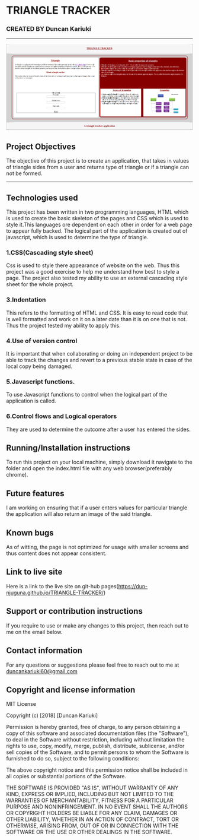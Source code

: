 # TRIANGLE TRACKER

### CREATED BY **Duncan Kariuki**

--------------------------------------------------------------------------
![Running version](https://github.com/Dun-Njuguna/TRIANGLE-TRACKER/blob/master/images/TRIANGLE-TRACKER_.png)
## Project Objectives

The objective of this project is to create an application, that takes in values of triangle sides from a user and returns type of triangle or if a triangle can not be formed.

-------------------------------------------------------


## Technologies used
This project has been written in two programming languages, HTML which is used to create the basic skeleton of the pages and CSS which is used to style it.This languages ore dependent on each other in order for a web page to appear fully backed.
The logical part of the application is created out of javascript, which is used to determine the type of triangle.

### 1.CSS(Cascading style sheet)
Css is used to style there appearance of website on the web. Thus this project was a good exercise to help me understand how best to style a page. The project also tested my ability to use an external cascading style sheet for the whole project.

### 3.Indentation
This refers to the formatting of HTML and CSS. It is easy to read code that is well formatted and work on it on a later date than it is on one that is not. Thus the project tested my ability to apply this.

### 4.Use of version control
It is important that when collaborating or doing an independent project to be able to track the changes and revert to a previous stable state in case of the local copy being damaged.

### 5.Javascript functions.
To use Javascript functions to control when the logical part of the application is called.

### 6.Control flows and Logical operators
They are used to determine the outcome after a user has entered the sides.


## Running/Installation instructions
To run this project on your local machine, simply download it navigate to the folder and open the index.html file with any web browser(preferably chrome).

## Future features
I am working on ensuring that if a user enters values for particular triangle the application will also return an image of the said triangle.

## Known bugs
As of witting, the page is not optimized for usage with smaller screens and thus content does not appear consistent.

## Link to live site
Here is a link to the live site on git-hub pages(https://dun-njuguna.github.io/TRIANGLE-TRACKER/)

## Support or contribution instructions
If you require to use or make any changes to this project, then reach out to me on the email below.

## Contact information
For any questions or suggestions please feel free to reach out to me at duncankariuki60@gmail.com

## Copyright and license information

MIT License

Copyright (c) [2018] [Duncan Kariuki]

Permission is hereby granted, free of charge, to any person obtaining a copy
of this software and associated documentation files (the "Software"), to deal
in the Software without restriction, including without limitation the rights
to use, copy, modify, merge, publish, distribute, sublicense, and/or sell
copies of the Software, and to permit persons to whom the Software is
furnished to do so, subject to the following conditions:

The above copyright notice and this permission notice shall be included in all
copies or substantial portions of the Software.

THE SOFTWARE IS PROVIDED "AS IS", WITHOUT WARRANTY OF ANY KIND, EXPRESS OR
IMPLIED, INCLUDING BUT NOT LIMITED TO THE WARRANTIES OF MERCHANTABILITY,
FITNESS FOR A PARTICULAR PURPOSE AND NONINFRINGEMENT. IN NO EVENT SHALL THE
AUTHORS OR COPYRIGHT HOLDERS BE LIABLE FOR ANY CLAIM, DAMAGES OR OTHER
LIABILITY, WHETHER IN AN ACTION OF CONTRACT, TORT OR OTHERWISE, ARISING FROM,
OUT OF OR IN CONNECTION WITH THE SOFTWARE OR THE USE OR OTHER DEALINGS IN THE
SOFTWARE.
